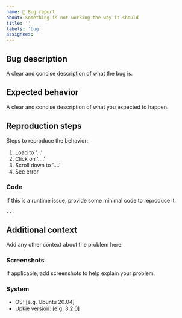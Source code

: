```yaml
---
name: 🐞 Bug report
about: Something is not working the way it should
title: ''
labels: 'bug'
assignees: ''
---
```


## Bug description

A clear and concise description of what the bug is.

## Expected behavior

A clear and concise description of what you expected to happen.

## Reproduction steps

Steps to reproduce the behavior:

1. Load to '...'
2. Click on '....'
3. Scroll down to '....'
4. See error

### Code

If this is a runtime issue, provide some minimal code to reproduce it:

```
...
```

## Additional context

Add any other context about the problem here.

### Screenshots

If applicable, add screenshots to help explain your problem.

### System

- OS: [e.g. Ubuntu 20.04]
- Upkie version: [e.g. 3.2.0]
